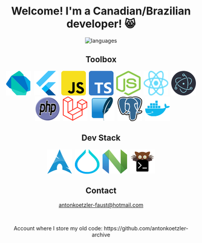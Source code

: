 <h1 align='center'>Welcome! I'm a Canadian/Brazilian developer! 😸</h1>

<p align='center'>
  <img
    src='https://github-readme-stats.vercel.app/api/top-langs/?username=antonkoetzler&theme=tokyonight&show_icons=true&hide_border=false&layout=compact'
    alt='languages'
  />
</p>

<h2 align='center'>Toolbox</h2>
<p align='center'>
  <img src='img/dart.svg' width=65 height=65 alt='dart' />&nbsp;
  <img src='img/flutter.svg' width=65 height=65 alt='flutter' />&nbsp;
  <img src='img/javascript.png' width=65 height=65 alt='javascript' />&nbsp;
  <img src='img/typescript.svg' width=65 height=65 alt='typescript' />&nbsp;
  <img src='img/node.png' width=65 height=65 alt='node' />&nbsp;
  <img src='img/react.svg' width=65 height=65 alt='react' />&nbsp;
  <img src='img/electron.svg' width=65 height=65 alt='electron' />&nbsp;
  <img src='img/php.svg' width=65 height=65 alt='php' />&nbsp;
  <img src='img/laravel.svg' width=65 height=65 alt='laravel' />&nbsp;
  <img src='img/sqlite.svg' width=65 height=65 alt='sqlite' />&nbsp;
  <img src='img/postgres.svg' width=65 height=65 alt='postgres' />&nbsp;
  <img src='img/docker.svg' width=65 height=65 alt='docker' />
</p>

<h2 align='center'>Dev Stack</h2>
<p align='center'>
  <img src='img/arch.svg' width=65 height=65 alt='arch' />&nbsp;
  <img src='img/hyprland.svg' width=65 height=65 alt='hyprland' />&nbsp;
  <img src='img/neovim.svg' width=65 height=65 alt='neovim' />&nbsp;
  <img src='img/kitty.png' width=65 height=65 alt='kitty' />
</p>

<h2 align='center'>Contact</h2>

<p align='center'><a href='mailto:antonkoetzler-faust@hotmail.com'>antonkoetzler-faust@hotmail.com</a></p>

<p>&nbsp;</p>

<p align='center'>Account where I store my old code: https://github.com/antonkoetzler-archive</p>
